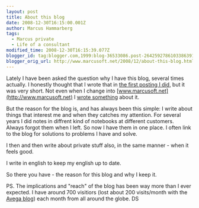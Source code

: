 ```yaml
---
layout: post
title: About this blog
date: 2008-12-30T16:15:00.001Z
author: Marcus Hammarberg
tags:
  - Marcus private
  - Life of a consultant
modified_time: 2008-12-30T16:15:39.077Z
blogger_id: tag:blogger.com,1999:blog-36533086.post-2642592786103386391
blogger_orig_url: http://www.marcusoft.net/2008/12/about-this-blog.html
---
```



Lately I have been asked the question why I have this blog, several
times actually. I honestly thought that I wrote that in [the first
posting I did](http://www.marcusoft.net/2006/10/marcus-on-net.html), but
it was very short. Not even when I change into
[www.marcusoft.net](http://www.marcusoft.net) I [wrote
something](http://www.marcusoft.net/2007/08/new-url-httpwwwmarcusoftnet.html)
about it.

But the reason for the blog is, and has always been this simple: I write
about things that interest me and when they catches my attention.
For several years I did notes in diffrent kind of notebooks at different
customers. Always forgot them when I left. So now I have them in one
place. I often link to the blog for solutions to problems I have and
solve.

I then and then write about private stuff also, in the same manner -
when it feels good.

I write in english to keep my english up to date.

So there you have - the reason for this blog and why I keep it.

PS.
The implications and "reach" of the blog has been way more than I ever
expected. I have around 700 visitiors (lost about 200 visits/month with
the [Avega
blog](http://blog.avegagroup.se/MarcusHammarberg/default.aspx)) each
month from all around the globe.
DS
